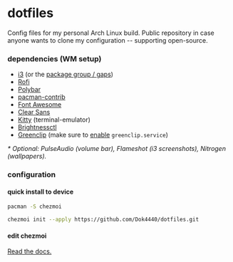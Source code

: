 # dotfiles
Config files for my personal Arch Linux build. Public repository in case anyone wants to clone my configuration -- supporting open-source.

### dependencies (WM setup)
* [i3](https://archlinux.org/packages/community/x86_64/i3-wm/) (or the [package group / gaps](https://wiki.archlinux.org/title/i3#Installation))
* [Rofi](https://archlinux.org/packages/community/x86_64/rofi/)
* [Polybar](https://github.com/polybar/polybar)
* [pacman-contrib](https://archlinux.org/packages/community/x86_64/pacman-contrib/)
* [Font Awesome](https://archlinux.org/packages/community/any/ttf-font-awesome/)
* [Clear Sans](https://www.fontsquirrel.com/fonts/clear-sans)
* [Kitty](https://archlinux.org/packages/community/x86_64/kitty/) (terminal-emulator)
* [Brightnessctl](https://archlinux.org/packages/community/x86_64/brightnessctl/)
* [Greenclip]([https://wiki.archlinux.org/title/Greenclip#Installation](https://aur.archlinux.org/packages/rofi-greenclip)) (make sure to [enable](https://wiki.archlinux.org/title/Systemd#Using_units) `greenclip.service`)

*\* Optional: PulseAudio (volume bar), Flameshot (i3 screenshots), Nitrogen (wallpapers).*


### configuration
#### quick install to device
```sh
pacman -S chezmoi
```  
```sh
chezmoi init --apply https://github.com/Dok4440/dotfiles.git
```

#### edit chezmoi
[Read the docs.](https://www.chezmoi.io/user-guide/command-overview/)


